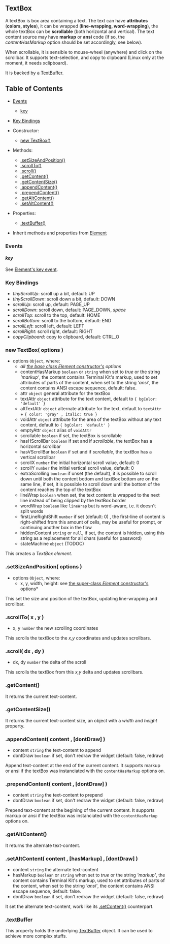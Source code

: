 
<a name="top"></a>
<a name="ref.TextBox"></a>
## TextBox

A textBox is box area containing a text.
The text can have **attributes** (**colors, styles**), it can be wrapped (**line-wrapping, word-wrapping**), the whole textBox can be **scrollable** 
(both horizontal and vertical).
The text content source may have **markup** or **ansi** code (if so, the *contentHasMarkup* option should be set accordingly, see below).

When scrollable, it is sensible to mouse-wheel (anywhere) and click on the scrollbar.
It supports text-selection, and copy to clipboard (Linux only at the moment, it needs xclipboard).

It is backed by a [TextBuffer](TextBuffer.md#top).



<a name="ref.TextBox.toc"></a>
## Table of Contents

* [Events](#ref.TextBox.event)
	* [key](#ref.TextBox.event.key)

* [Key Bindings](#ref.TextBox.keyBindings)

* Constructor:
	* [new TextBox()](#ref.TextBox.new)

* Methods:
	* [.setSizeAndPosition()](#ref.TextBox.setSizeAndPosition)
	* [.scrollTo()](#ref.TextBox.scrollTo)
	* [.scroll()](#ref.TextBox.scroll)
	* [.getContent()](#ref.TextBox.getContent)
	* [.getContentSize()](#ref.TextBox.getContentSize)
	* [.appendContent()](#ref.TextBox.appendContent)
	* [.prependContent()](#ref.TextBox.prependContent)
	* [.getAltContent()](#ref.TextBox.getAltContent)
	* [.setAltContent()](#ref.TextBox.setAltContent)

* Properties:
	* [.textBuffer()](#ref.TextBox.textBuffer)

* Inherit methods and properties from [Element](Element.md#ref.Element.toc)



<a name="ref.TextBox.event"></a>
### Events

<a name="ref.TextBox.event.key"></a>
#### *key*

See [Element's key event](Element.md#ref.Element.event.key).



<a name="ref.TextBox.keyBindings"></a>
### Key Bindings

* *tinyScrollUp*: scroll up a bit, default: UP
* *tinyScrollDown*: scroll down a bit, default: DOWN
* *scrollUp*: scroll up, default: PAGE_UP
* *scrollDown*: scroll down, default: PAGE_DOWN, *space*
* *scrollTop*: scroll to the top, default: HOME
* *scrollBottom*: scroll to the bottom, default: END
* *scrollLeft*: scroll left, default: LEFT
* *scrollRight*: scroll right, default: RIGHT
* *copyClipboard*: copy to clipboard, default: CTRL_O



<a name="ref.TextBox.new"></a>
### new TextBox( options )

* options `Object`, where:
	* *all [the base class Element constructor's](Element.md#ref.Element.new) options*
	* contentHasMarkup `boolean` or `string` when set to *true* or the string *'markup'*, the content contains Terminal Kit's markup,
	  used to set attributes of parts of the content, when set to the string *'ansi'*, the content contains ANSI escape sequence,
	  default: false.
	* attr `object` general attribute for the textBox
	* textAttr `object` attribute for the text content, default to `{ bgColor: 'default' }`
	* altTextAttr `object` alternate attribute for the text, default to `textAttr` + `{ color: 'gray' , italic: true } `
	* voidAttr `object` attribute for the area of the textBox without any text content, default to `{ bgColor: 'default' }`
	* emptyAttr `object` alias of `voidAttr`
	* scrollable `boolean` if set, the textBox is scrollable
	* hasHScrollBar `boolean` if set and if *scrollable*, the textBox has a horizontal scrollbar
	* hasVScrollBar `boolean` if set and if *scrollable*, the textBox has a vertical scrollbar
	* scrollX `number` the initial horizontal scroll value, default: 0
	* scrollY `number` the initial vertical scroll value, default: 0
	* extraScrolling `boolean` if unset (the default), it is possible to scroll down until both the content bottom and textBox bottom are on the same line,
	  if set, it is possible to scroll down until the bottom of the content reaches the top of the textBox
	* lineWrap `boolean` when set, the text content is wrapped to the next line instead of being clipped by the textBox border
	* wordWrap `boolean` like `lineWrap` but is word-aware, i.e. it doesn't split words
	* firstLineRightShift `number` if set (default: 0) , the first-line of content is right-shifted from this amount of cells, may be useful for prompt,
	  or continuing another box in the flow
	* hiddenContent `string` or `null`, if set, the content is hidden, using this string as a replacement for all chars (useful for password)
	* stateMachine `object` (TODOC)

This creates a *TextBox element*.



<a name="ref.TextBox.setSizeAndPosition"></a>
### .setSizeAndPosition( options )

* options `Object`, where:
	* x, y, width, height: see [the super-class *Element* constructor's](#ref.Element.new) options*

This set the size and position of the textBox, updating line-wrapping and scrollbar.



<a name="ref.TextBox.scrollTo"></a>
### .scrollTo( x , y )

* x, y `number` the new scrolling coordinates

This scrolls the textBox to the *x,y* coordinates and updates scrollbars.




<a name="ref.TextBox.scroll"></a>
### .scroll( dx , dy )

* dx, dy `number` the delta of the scroll

This scrolls the textBox from this *x,y* delta and updates scrollbars.



<a name="ref.TextBox.getContent"></a>
### .getContent()

It returns the current text-content.



<a name="ref.TextBox.getContentSize"></a>
### .getContentSize()

It returns the current text-content size, an object with a *width* and *height* property.



<a name="ref.TextBox.appendContent"></a>
### .appendContent( content , [dontDraw] )

* content `string` the text-content to append
* dontDraw `boolean` if set, don't redraw the widget (default: false, redraw)

Append text-content at the end of the current content. It supports markup or ansi if the textBox was instanciated with the `contentHasMarkup` options on.



<a name="ref.TextBox.prependContent"></a>
### .prependContent( content , [dontDraw] )

* content `string` the text-content to prepend
* dontDraw `boolean` if set, don't redraw the widget (default: false, redraw)

Prepend text-content at the begining of the current content. It supports markup or ansi if the textBox was instanciated with the `contentHasMarkup` options on.



<a name="ref.TextBox.getAltContent"></a>
### .getAltContent()

It returns the alternate text-content.



<a name="ref.TextBox.setAltContent"></a>
### .setAltContent( content , [hasMarkup] , [dontDraw] )

* content `string` the alternate text-content
* hasMarkup `boolean` or `string` when set to *true* or the string *'markup'*, the content contains Terminal Kit's markup,
  used to set attributes of parts of the content, when set to the string *'ansi'*, the content contains ANSI escape sequence,
  default: false.
* dontDraw `boolean` if set, don't redraw the widget (default: false, redraw)

It set the alternate text-content, work like its [.setContent()](#ref.Element.setContent) counterpart.



<a name="ref.TextBox.textBuffer"></a>
### .textBuffer

This property holds the underlying [TextBuffer](TextBuffer.md#top) object.
It can be used to achieve more complex stuffs.

